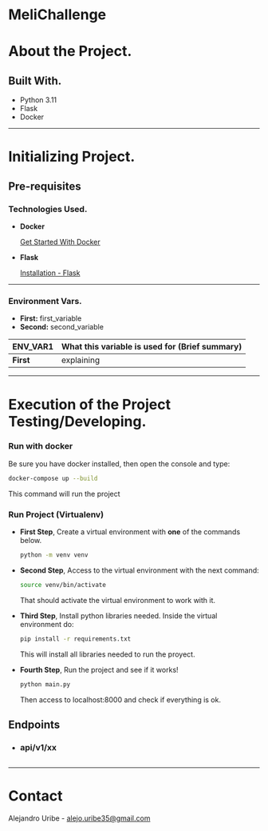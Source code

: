 # MeliChallenge

# About the Project.


## Built With.

- Python 3.11
- Flask
- Docker

---

# Initializing Project.

## Pre-requisites

### Technologies Used.

- **Docker**

    [Get Started With Docker](https://www.docker.com/get-started/)


- **Flask**

    [Installation - Flask](https://flask.palletsprojects.com/en/3.0.x/installation/)

---

### Environment Vars.


- **First:** first_variable
- **Second:** second_variable


| ENV_VAR1 | What this variable is used for (Brief summary) |
| --- | --- |
| **First** | explaining |

---

# Execution of the Project Testing/Developing.

### Run with docker

Be sure you have docker installed, then open the console and type:

```sh
docker-compose up --build
```

This command will run the project


### Run Project (Virtualenv)


- **First Step**, Create a virtual environment with **one** of the commands below.

    ```bash
    python -m venv venv
    ```

- **Second Step**, Access to the virtual environment with the next command:
    ```bash
    source venv/bin/activate
    ```
    That should activate the virtual environment to work with it.

- **Third Step**, Install python libraries needed. Inside the virtual environment do:
    ```bash
    pip install -r requirements.txt
    ```
    This will install all libraries needed to run the proyect.

- **Fourth Step**, Run the project and see if it works!
    ```bash
    python main.py
    ```
    Then access to localhost:8000 and check if everything is ok.


## Endpoints


- ### api/v1/xx

```sh

```
---


# Contact

Alejandro Uribe - alejo.uribe35@gmail.com

